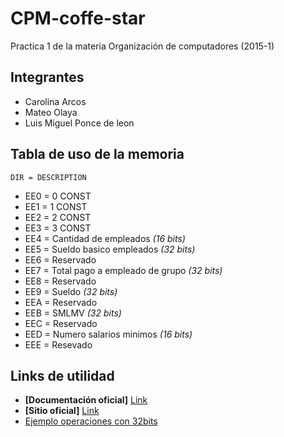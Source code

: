# CPM-coffe-star
Practica 1 de la materia Organización de computadores (2015-1)


Integrantes
----------
* Carolina Arcos
* Mateo Olaya
* Luis Miguel Ponce de leon

Tabla de uso de la memoria
---------------------------
```DIR = DESCRIPTION```
  
 * EE0 = 0 CONST
 * EE1 = 1 CONST
 * EE2 = 2 CONST
 * EE3 = 3 CONST
 * EE4 = Cantidad de empleados *(16 bits)*
 * EE5 = Sueldo basico empleados *(32 bits)*
 * EE6 = Reservado
 * EE7 = Total pago a empleado de grupo *(32 bits)*
 * EE8 = Reservado
 * EE9 = Sueldo *(32 bits)*
 * EEA = Reservado
 * EEB = SMLMV *(32 bits)*
 * EEC = Reservado
 * EED = Numero salarios minimos *(16 bits)*
 * EEE = Resevado

Links de utilidad
-----------------

 * **[Documentación oficial]** [Link](https://repository.eafit.edu.co/bitstream/handle/10784/2757/7.%20marcoTeorico.pdf?sequence=7&isAllowed=y)
 * **[Sitio oficial]** [Link](https://sites.google.com/site/simuproc/)
 * [Ejemplo operaciones con 32bits](http://fpradena2012uct.blogspot.com/2012/09/programando-en-simuproc.html)

